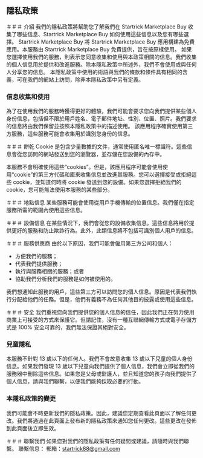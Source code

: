 隱私政策
------------------

＃＃＃ 介紹
我們的隱私政策將幫助您了解我們在 Startrick Marketplace Buy 收集了哪些信息、Startrick Marketplace Buy 如何使用這些信息以及您有哪些選擇。
Startrick Marketplace Buy 將 Startrick Marketplace Buy 應用構建為免費應用。本服務由 Startrick Marketplace Buy 免費提供，旨在按原樣使用。
如果您選擇使用我們的服務，則表示您同意收集和使用與本政策相關的信息。我們收集的個人信息用於提供和改進服務。除本隱私政策中所述外，我們不會使用或與任何人分享您的信息。
本隱私政策中使用的術語與我們的條款和條件具有相同的含義，可在我們的網站上訪問，除非本隱私政策中另有定義。

### 信息收集和使用
為了在使用我們的服務時獲得更好的體驗，我們可能會要求您向我們提供某些個人身份信息，包括但不限於用戶姓名、電子郵件地址、性別、位置、照片。我們要求的信息將由我們保留並按照本隱私政策中的描述使用。
該應用程序確實使用第三方服務，這些服務可能會收集用於識別您身份的信息。

＃＃＃ 餅乾
Cookie 是包含少量數據的文件，通常使用匿名唯一標識符。這些信息會從您訪問的網站發送到您的瀏覽器，並存儲在您設備的內存中。

本服務不會明確使用這些“cookies”。但是，該應用程序可能會使用使用“cookie”的第三方代碼和庫來收集信息並改進其服務。您可以選擇接受或拒絕這些 cookie，並知道何時將 cookie 發送到您的設備。如果您選擇拒絕我們的 cookie，您可能無法使用本服務的某些部分。

＃＃＃ 地點信息
某些服務可能會使用從用戶手機傳輸的位置信息。我們僅在指定服務所需的範圍內使用這些信息。

＃＃＃ 設備信息
在某些情況下，我們會從您的設備收集信息。這些信息將用於提供更好的服務和防止欺詐行為。此外，此類信息將不包括可識別個人用戶的信息。

＃＃＃ 服務供應商
由於以下原因，我們可能會僱用第三方公司和個人：
* 方便我們的服務；
* 代表我們提供服務；
* 執行與服務相關的服務；或者
* 協助我們分析我們的服務是如何被使用的。

我們想通知此服務的用戶，這些第三方可以訪問您的個人信息。原因是代表我們執行分配給他們的任務。但是，他們有義務不為任何其他目的披露或使用這些信息。

＃＃＃ 安全
我們重視您向我們提供您的個人信息的信任，因此我們正在努力使用商業上可接受的方式來保護它。但請記住，沒有一種互聯網傳輸方式或電子存儲方式是 100% 安全可靠的，我們無法保證其絕對安全。

### 兒童隱私
本服務不針對 13 歲以下的任何人。我們不會故意收集 13 歲以下兒童的個人身份信息。如果我們發現 13 歲以下兒童向我們提供了個人信息，我們會立即從我們的服務器中刪除這些信息。如果您是父母或監護人，並且知道您的孩子向我們提供了個人信息，請與我們聯繫，以便我們能夠採取必要的行動。

### 本隱私政策的變更
我們可能會不時更新我們的隱私政策。因此，建議您定期查看此頁面以了解任何更改。我們將通過在此頁面上發布新的隱私政策來通知您任何更改。這些更改在發佈到此頁面後立即生效。

＃＃＃ 聯繫我們
如果您對我們的隱私政策有任何疑問或建議，請隨時與我們聯繫。
聯繫信息：
郵箱：startrick88@gmail.com
